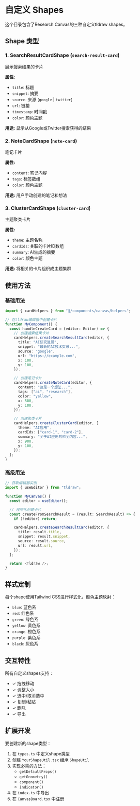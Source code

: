 # 自定义 Shapes

这个目录包含了Research Canvas的三种自定义tldraw shapes。

## Shape 类型

### 1. SearchResultCardShape (`search-result-card`)
展示搜索结果的卡片

**属性:**
- `title`: 标题
- `snippet`: 摘要
- `source`: 来源 (`google` | `twitter`)
- `url`: 链接
- `timestamp`: 时间戳
- `color`: 颜色主题

**用途:**
显示从Google或Twitter搜索获得的结果

### 2. NoteCardShape (`note-card`)
笔记卡片

**属性:**
- `content`: 笔记内容
- `tags`: 标签数组
- `color`: 颜色主题

**用途:**
用户手动创建的笔记和想法

### 3. ClusterCardShape (`cluster-card`)
主题聚类卡片

**属性:**
- `theme`: 主题名称
- `cardIds`: 关联的卡片ID数组
- `summary`: AI生成的摘要
- `color`: 颜色主题

**用途:**
将相关的卡片组织成主题集群

## 使用方法

### 基础用法

```typescript
import { cardHelpers } from "@/components/canvas/helpers";

// 在tldraw编辑器中创建卡片
function MyComponent() {
  const handleCreateCard = (editor: Editor) => {
    // 创建搜索结果卡片
    cardHelpers.createSearchResultCard(editor, {
      title: "AI研究进展",
      snippet: "最新的AI技术突破...",
      source: "google",
      url: "https://example.com",
      x: 100,
      y: 100,
    });

    // 创建笔记卡片
    cardHelpers.createNoteCard(editor, {
      content: "这是一个想法...",
      tags: ["ai", "research"],
      color: "yellow",
      x: 500,
      y: 100,
    });

    // 创建聚类卡片
    cardHelpers.createClusterCard(editor, {
      theme: "AI应用",
      cardIds: ["card-1", "card-2"],
      summary: "关于AI应用的相关内容...",
      x: 900,
      y: 100,
    });
  };
}
```

### 高级用法

```typescript
// 获取编辑器实例
import { useEditor } from "tldraw";

function MyCanvas() {
  const editor = useEditor();

  // 程序化创建卡片
  const createFromSearchResult = (result: SearchResult) => {
    if (!editor) return;

    cardHelpers.createSearchResultCard(editor, {
      title: result.title,
      snippet: result.snippet,
      source: result.source,
      url: result.url,
    });
  };

  return <Tldraw />;
}
```

## 样式定制

每个shape使用Tailwind CSS进行样式化，颜色主题映射：

- `blue`: 蓝色系
- `red`: 红色系
- `green`: 绿色系
- `yellow`: 黄色系
- `orange`: 橙色系
- `purple`: 紫色系
- `black`: 灰色系

## 交互特性

所有自定义shapes支持：
- ✓ 拖拽移动
- ✓ 调整大小
- ✓ 选中/取消选中
- ✓ 复制/粘贴
- ✓ 删除
- ✓ 导出

## 扩展开发

要创建新的shape类型：

1. 在 `types.ts` 中定义shape类型
2. 创建 `YourShapeUtil.tsx` 继承 `ShapeUtil`
3. 实现必需的方法：
   - `getDefaultProps()`
   - `getGeometry()`
   - `component()`
   - `indicator()`
4. 在 `index.ts` 中导出
5. 在 `CanvasBoard.tsx` 中注册
